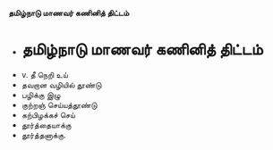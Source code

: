 **தமிழ்நாடு மாணவர் கணினித் திட்டம்**
- # தமிழ்நாடு மாணவர் கணினித் திட்டம்
- v. தீ நெறி உய்
- தவறான வழியில் தூண்டு
- பழிக்கு இழு
- குற்றஞ் செய்யத்தூண்டு
- கற்பிழக்கச் செய்
- தூர்த்தையாக்கு
- தூர்த்தனாக்கு.

